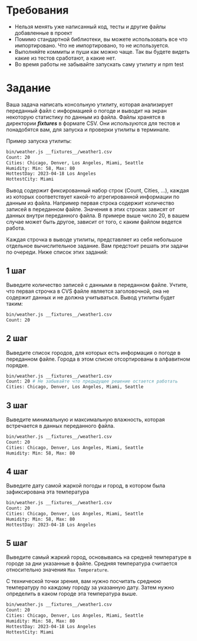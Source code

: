 # Требования

* Нельзя менять уже написанный код, тесты и другие файлы добавленные в проект
* Помимо стандартной библиотеки, вы можете использовать все что импортировано. Что не импортировано, то не используется.
* Выполняйте коммиты и пуши как можно чаще. Так вы будете видеть какие из тестов сработают, а какие нет.
* Во время работы не забывайте запускать саму утилиту и npm test

# Задание

Ваша задача написать консольную утилиту, которая анализирует переданный файл с информацией о погоде и выводит на экран некоторую статистику по данным из файла. Файлы хранятся в директории *__fixtures__* в формате CSV. Они используются для тестов и понадобятся вам, для запуска и проверки утилиты в терминале.

Пример запуска утилиты:

```bash
bin/weather.js __fixtures__/weather1.csv
Count: 20
Cities: Chicago, Denver, Los Angeles, Miami, Seattle
Humidity: Min: 58, Max: 80
HottestDay: 2023-04-18 Los Angeles
HottestCity: Miami
```

Вывод содержит фиксированный набор строк (Count, Cities, ...), каждая из которых соответствует какой-то агрегированной информации по данным из файла. Например первая строка содержит количество записей в переданном файле. Значения в этих строках зависят от данных внутри переданного файла. В примере выше число 20, в вашем случае может быть другое, зависит от того, с каким файлом ведется работа.

Каждая строчка в выводе утилиты, представляет из себя небольшое отдельное вычислительное задание. Вам предстоит решать эти задачи по очереди. Ниже список этих заданий:

## 1 шаг

Выведите количество записей с данными в переданном файле. Учтите, что первая строчка в CVS файле является заголовочной, она не содержит данных и не должна учитываться. Вывод утилиты будет таким:

```bash
bin/weather.js __fixtures__/weather1.csv
Count: 20
```

## 2 шаг

Выведите список городов, для которых есть информация о погоде в переданном файле. Города в этом списке отсортированы в алфавитном порядке.

```bash
bin/weather.js __fixtures__/weather1.csv
Count: 20 # Не забывайте что предыдущее решение остается работать
Cities: Chicago, Denver, Los Angeles, Miami, Seattle
```

## 3 шаг

Выведите минимальную и максимальную влажность, которая встречается в данных переданного файла.

```bash
bin/weather.js __fixtures__/weather1.csv
Count: 20
Cities: Chicago, Denver, Los Angeles, Miami, Seattle
Humidity: Min: 58, Max: 80
```

## 4 шаг

Выведите дату самой жаркой погоды и город, в котором была зафиксирована эта температура

```bash
bin/weather.js __fixtures__/weather1.csv
Count: 20
Cities: Chicago, Denver, Los Angeles, Miami, Seattle
Humidity: Min: 58, Max: 80
HottestDay: 2023-04-18 Los Angeles
```

## 5 шаг

Выведите самый жаркий город, основываясь на средней температуре в городе за дни указанные в файле. Средняя температура считается относительно значения `Max Temperature`.

С технической точки зрения, вам нужно посчитать среднюю температуру по каждому городу за указанную дату. Затем нужно определить в каком городе эта температура выше.

```bash
bin/weather.js __fixtures__/weather1.csv
Count: 20
Cities: Chicago, Denver, Los Angeles, Miami, Seattle
Humidity: Min: 58, Max: 80
HottestDay: 2023-04-18 Los Angeles
HottestCity: Miami
```
